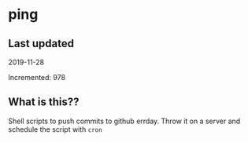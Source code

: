 # ping

## Last updated
2019-11-28

Incremented: 978

## What is this??
Shell scripts to push commits to github errday. Throw it on a server and schedule the script with `cron`
